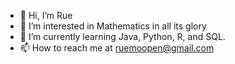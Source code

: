 - 👋 Hi, I’m Rue
- 👀 I’m interested in Mathematics in all its glory
- 🌱 I’m currently learning Java, Python, R, and SQL.
- 📫 How to reach me at ruemoopen@gmail.com

